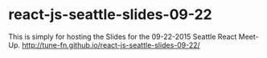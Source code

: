 # react-js-seattle-slides-09-22

This is simply for hosting the Slides for the 09-22-2015 Seattle React Meet-Up. http://tune-fn.github.io/react-js-seattle-slides-09-22/
